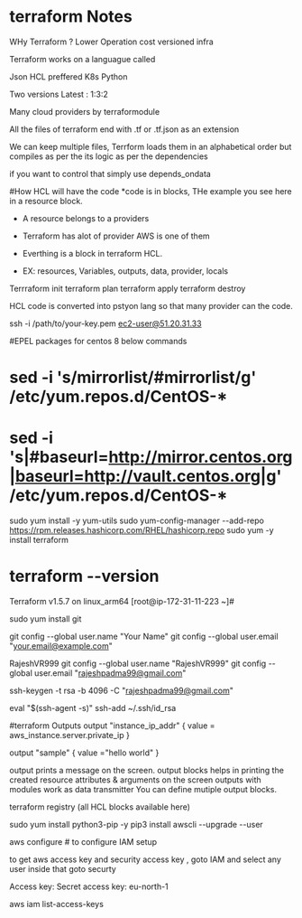 # terraform Notes 

WHy Terraform ?
Lower Operation cost 
versioned infra

Terraform works on a languague called 

Json 
HCL  preffered 
K8s
Python 

Two versions 
Latest : 1:3:2

Many cloud providers by terraformodule 

All the files of terraform end with .tf or .tf.json as an extension 

We can keep multiple files, Terrform loads them in an alphabetical order but compiles as per the its logic as per the dependencies

if you want to control that simply use depends_ondata



#How HCL will have the code 
*code is in blocks, THe example you see here in a resource block.
* A resource belongs to a providers
* Terraform has alot of provider AWS is one of them

* Everthing is a block in terraform HCL.
* EX: resources, Variables, outputs, data, provider, locals

Terrraform init
terraform plan
terraform apply
terraform destroy 


HCL code is converted into pstyon lang so that many provider can the code.

ssh -i /path/to/your-key.pem ec2-user@51.20.31.33

#EPEL packages for centos 8 below commands 
# sed -i 's/mirrorlist/#mirrorlist/g' /etc/yum.repos.d/CentOS-*
# sed -i 's|#baseurl=http://mirror.centos.org|baseurl=http://vault.centos.org|g' /etc/yum.repos.d/CentOS-*

sudo yum install -y yum-utils
sudo yum-config-manager --add-repo https://rpm.releases.hashicorp.com/RHEL/hashicorp.repo
sudo yum -y install terraform


# terraform --version
Terraform v1.5.7
on linux_arm64
[root@ip-172-31-11-223 ~]#

sudo yum install git

git config --global user.name "Your Name"
git config --global user.email "your.email@example.com"


RajeshVR999
git config --global user.name "RajeshVR999"
git config --global user.email "rajeshpadma99@gmail.com"

ssh-keygen -t rsa -b 4096 -C "rajeshpadma99@gmail.com"

eval "$(ssh-agent -s)"
ssh-add ~/.ssh/id_rsa


#terraform Outputs 
output "instance_ip_addr" {
    value = aws_instance.server.private_ip
}

output "sample" {
    value ="hello world"
}

output prints a message on the screen.
output blocks helps in printing the created resource attributes & arguments on the screen
outputs with modules work as data transmitter
You can define mutiple output blocks.


terraform registry (all HCL blocks available here)




sudo yum install python3-pip -y
pip3 install awscli --upgrade --user

aws configure # to configure IAM setup 

to get aws access key and security access key , goto IAM and select any user inside that goto securty 


Access key: 
Secret access key: 
eu-north-1

aws iam list-access-keys




